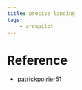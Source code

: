 ```yaml
---
title: precise landing
tags:
    - ardupilot
---
```



# Reference
- [patrickpoirier51](https://github.com/patrickpoirier51)
